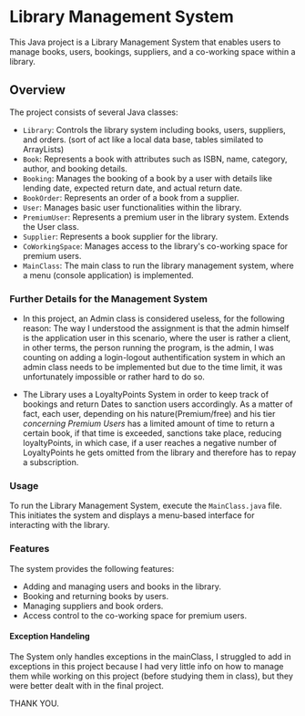 # Library Management System

This Java project is a Library Management System that enables users to manage books, users, bookings, suppliers, and a co-working space within a library.

## Overview

The project consists of several Java classes:

- `Library`: Controls the library system including books, users, suppliers, and orders. (sort of act like a local data base, tables similated to ArrayLists)
- `Book`: Represents a book with attributes such as ISBN, name, category, author, and booking details.
- `Booking`: Manages the booking of a book by a user with details like lending date, expected return date, and actual return date. 
- `BookOrder`: Represents an order of a book from a supplier.
- `User`: Manages basic user functionalities within the library.
- `PremiumUser`: Represents a premium user in the library system. Extends the User class.
- `Supplier`: Represents a book supplier for the library.
- `CoWorkingSpace`: Manages access to the library's co-working space for premium users.
- `MainClass`: The main class to run the library management system, where a menu (console application) is implemented.

### Further Details for the Management System
- In this project, an Admin class is considered useless, for the following reason:
 The way I understood the assignment is that the admin himself is the application user in this scenario, where the user is rather a client, in other terms, the person running the program, is the admin, I was counting on adding a login-logout authentification system in which an admin class needs to be implemented but due to the time limit, it was unfortunately impossible or rather hard to do so.

- The Library uses a LoyaltyPoints System in order to keep track of bookings and return Dates to sanction users accordingly. As a matter of fact, each user, depending on his nature(Premium/free) and his tier _concerning Premium Users_ has a limited amount of time to return a certain book, if that time is exceeded, sanctions take place, reducing loyaltyPoints, in which case, if a user reaches a negative number of LoyaltyPoints he gets omitted from the library and therefore has to repay a subscription.

### Usage

To run the Library Management System, execute the `MainClass.java` file. This initiates the system and displays a menu-based interface for interacting with the library.

### Features

The system provides the following features:

- Adding and managing users and books in the library.
- Booking and returning books by users.
- Managing suppliers and book orders.
- Access control to the co-working space for premium users.

#### Exception Handeling

The System only handles exceptions in the mainClass, I struggled to add in exceptions in this project because I had very little info on how to manage them while working on this project (before studying them in class), but they were better dealt with in the final project.

THANK YOU.
